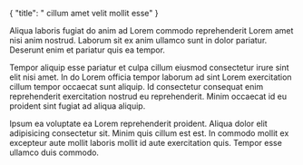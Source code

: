 {
  "title": " cillum amet velit mollit esse"
}

Aliqua laboris fugiat do anim ad Lorem commodo reprehenderit Lorem amet nisi anim nostrud. Laborum sit ex anim ullamco sunt in dolor pariatur. Deserunt enim et pariatur quis ea tempor.

Tempor aliquip esse pariatur et culpa cillum eiusmod consectetur irure sint elit nisi amet. In do Lorem officia tempor laborum ad sint Lorem exercitation cillum tempor occaecat sunt aliquip. Id consectetur consequat enim reprehenderit exercitation nostrud eu reprehenderit. Minim occaecat id eu proident sint fugiat ad aliqua aliquip.

Ipsum ea voluptate ea Lorem reprehenderit proident. Aliqua dolor elit adipisicing consectetur sit. Minim quis cillum est est. In commodo mollit ex excepteur aute mollit laboris mollit id aute exercitation quis. Tempor esse ullamco duis commodo.